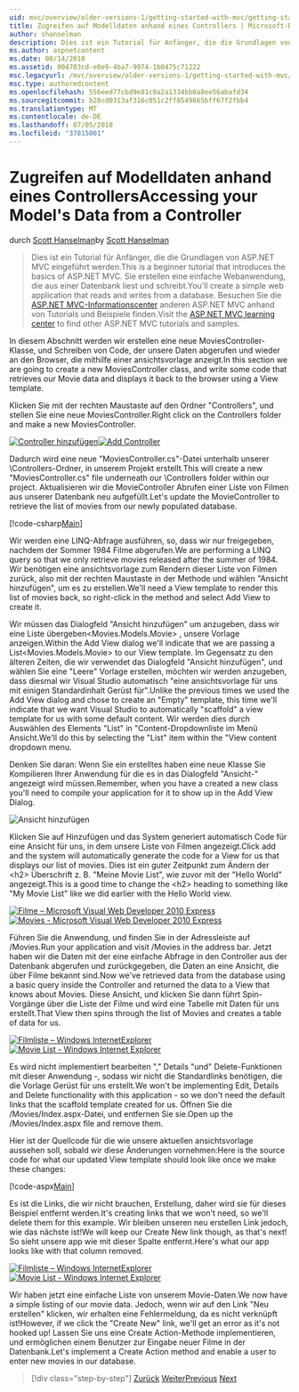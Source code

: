 ```yaml
---
uid: mvc/overview/older-versions-1/getting-started-with-mvc/getting-started-with-mvc-part5
title: Zugreifen auf Modelldaten anhand eines Controllers | Microsoft-Dokumentation
author: shanselman
description: Dies ist ein Tutorial für Anfänger, die die Grundlagen von ASP.NET MVC eingeführt werden. Erstellen Sie eine einfache Webanwendung, die aus einer Datenbank liest und schreibt.
ms.author: aspnetcontent
ms.date: 08/14/2010
ms.assetid: 004703cd-e0e9-4ba7-9974-1b0475c71222
msc.legacyurl: /mvc/overview/older-versions-1/getting-started-with-mvc/getting-started-with-mvc-part5
msc.type: authoredcontent
ms.openlocfilehash: 556eed77cbd9e81c0a2a1334bb0a8ee56abafd34
ms.sourcegitcommit: b28cd0313af316c051c2ff8549865bff67f2fbb4
ms.translationtype: MT
ms.contentlocale: de-DE
ms.lasthandoff: 07/05/2018
ms.locfileid: "37815001"
---
```

<a name="accessing-your-models-data-from-a-controller"></a><span data-ttu-id="09ad2-104">Zugreifen auf Modelldaten anhand eines Controllers</span><span class="sxs-lookup"><span data-stu-id="09ad2-104">Accessing your Model's Data from a Controller</span></span>
====================
<span data-ttu-id="09ad2-105">durch [Scott Hanselman](https://github.com/shanselman)</span><span class="sxs-lookup"><span data-stu-id="09ad2-105">by [Scott Hanselman](https://github.com/shanselman)</span></span>

> <span data-ttu-id="09ad2-106">Dies ist ein Tutorial für Anfänger, die die Grundlagen von ASP.NET MVC eingeführt werden.</span><span class="sxs-lookup"><span data-stu-id="09ad2-106">This is a beginner tutorial that introduces the basics of ASP.NET MVC.</span></span> <span data-ttu-id="09ad2-107">Sie erstellen eine einfache Webanwendung, die aus einer Datenbank liest und schreibt.</span><span class="sxs-lookup"><span data-stu-id="09ad2-107">You'll create a simple web application that reads and writes from a database.</span></span> <span data-ttu-id="09ad2-108">Besuchen Sie die [ASP.NET MVC-Informationscenter](../../../index.md) anderen ASP.NET MVC anhand von Tutorials und Beispiele finden.</span><span class="sxs-lookup"><span data-stu-id="09ad2-108">Visit the [ASP.NET MVC learning center](../../../index.md) to find other ASP.NET MVC tutorials and samples.</span></span>


<span data-ttu-id="09ad2-109">In diesem Abschnitt werden wir erstellen eine neue MoviesController-Klasse, und Schreiben von Code, der unsere Daten abgerufen und wieder an den Browser, die mithilfe einer ansichtsvorlage anzeigt.</span><span class="sxs-lookup"><span data-stu-id="09ad2-109">In this section we are going to create a new MoviesController class, and write some code that retrieves our Movie data and displays it back to the browser using a View template.</span></span>

<span data-ttu-id="09ad2-110">Klicken Sie mit der rechten Maustaste auf den Ordner "Controllers", und stellen Sie eine neue MoviesController.</span><span class="sxs-lookup"><span data-stu-id="09ad2-110">Right click on the Controllers folder and make a new MoviesController.</span></span>

<span data-ttu-id="09ad2-111">[![Controller hinzufügen](getting-started-with-mvc-part5/_static/image2.png)](getting-started-with-mvc-part5/_static/image1.png)</span><span class="sxs-lookup"><span data-stu-id="09ad2-111">[![Add Controller](getting-started-with-mvc-part5/_static/image2.png)](getting-started-with-mvc-part5/_static/image1.png)</span></span>

<span data-ttu-id="09ad2-112">Dadurch wird eine neue "MoviesController.cs"-Datei unterhalb unserer \Controllers-Ordner, in unserem Projekt erstellt.</span><span class="sxs-lookup"><span data-stu-id="09ad2-112">This will create a new "MoviesController.cs" file underneath our \Controllers folder within our project.</span></span> <span data-ttu-id="09ad2-113">Aktualisieren wir die MovieController Abrufen einer Liste von Filmen aus unserer Datenbank neu aufgefüllt.</span><span class="sxs-lookup"><span data-stu-id="09ad2-113">Let's update the MovieController to retrieve the list of movies from our newly populated database.</span></span>

[!code-csharp[Main](getting-started-with-mvc-part5/samples/sample1.cs)]

<span data-ttu-id="09ad2-114">Wir werden eine LINQ-Abfrage ausführen, so, dass wir nur freigegeben, nachdem der Sommer 1984 Filme abgerufen.</span><span class="sxs-lookup"><span data-stu-id="09ad2-114">We are performing a LINQ query so that we only retrieve movies released after the summer of 1984.</span></span> <span data-ttu-id="09ad2-115">Wir benötigen eine ansichtsvorlage zum Rendern dieser Liste von Filmen zurück, also mit der rechten Maustaste in der Methode und wählen "Ansicht hinzufügen", um es zu erstellen.</span><span class="sxs-lookup"><span data-stu-id="09ad2-115">We'll need a View template to render this list of movies back, so right-click in the method and select Add View to create it.</span></span>

<span data-ttu-id="09ad2-116">Wir müssen das Dialogfeld "Ansicht hinzufügen" um anzugeben, dass wir eine Liste übergeben&lt;Movies.Models.Movie&gt; , unsere Vorlage anzeigen.</span><span class="sxs-lookup"><span data-stu-id="09ad2-116">Within the Add View dialog we'll indicate that we are passing a List&lt;Movies.Models.Movie&gt; to our View template.</span></span> <span data-ttu-id="09ad2-117">Im Gegensatz zu den älteren Zeiten, die wir verwendet das Dialogfeld "Ansicht hinzufügen", und wählen Sie eine "Leere" Vorlage erstellen, möchten wir werden anzugeben, dass diesmal wir Visual Studio automatisch "eine ansichtsvorlage für uns mit einigen Standardinhalt Gerüst für".</span><span class="sxs-lookup"><span data-stu-id="09ad2-117">Unlike the previous times we used the Add View dialog and chose to create an "Empty" template, this time we'll indicate that we want Visual Studio to automatically "scaffold" a view template for us with some default content.</span></span> <span data-ttu-id="09ad2-118">Wir werden dies durch Auswählen des Elements "List" in "Content-Dropdownliste im Menü Ansicht.</span><span class="sxs-lookup"><span data-stu-id="09ad2-118">We'll do this by selecting the "List" item within the "View content dropdown menu.</span></span>

<span data-ttu-id="09ad2-119">Denken Sie daran: Wenn Sie ein erstelltes haben eine neue Klasse Sie Kompilieren Ihrer Anwendung für die es in das Dialogfeld "Ansicht-" angezeigt wird müssen.</span><span class="sxs-lookup"><span data-stu-id="09ad2-119">Remember, when you have a created a new class you'll need to compile your application for it to show up in the Add View Dialog.</span></span>

![Ansicht hinzufügen](getting-started-with-mvc-part5/_static/image3.png)

<span data-ttu-id="09ad2-121">Klicken Sie auf Hinzufügen und das System generiert automatisch Code für eine Ansicht für uns, in dem unsere Liste von Filmen angezeigt.</span><span class="sxs-lookup"><span data-stu-id="09ad2-121">Click add and the system will automatically generate the code for a View for us that displays our list of movies.</span></span> <span data-ttu-id="09ad2-122">Dies ist ein guter Zeitpunkt zum Ändern der &lt;h2&gt; Überschrift z. B. "Meine Movie List", wie zuvor mit der "Hello World" angezeigt.</span><span class="sxs-lookup"><span data-stu-id="09ad2-122">This is a good time to change the &lt;h2&gt; heading to something like "My Movie List" like we did earlier with the Hello World view.</span></span>

<span data-ttu-id="09ad2-123">[![Filme – Microsoft Visual Web Developer 2010 Express](getting-started-with-mvc-part5/_static/image5.png)](getting-started-with-mvc-part5/_static/image4.png)</span><span class="sxs-lookup"><span data-stu-id="09ad2-123">[![Movies - Microsoft Visual Web Developer 2010 Express](getting-started-with-mvc-part5/_static/image5.png)](getting-started-with-mvc-part5/_static/image4.png)</span></span>

<span data-ttu-id="09ad2-124">Führen Sie die Anwendung, und finden Sie in der Adressleiste auf /Movies.</span><span class="sxs-lookup"><span data-stu-id="09ad2-124">Run your application and visit /Movies in the address bar.</span></span> <span data-ttu-id="09ad2-125">Jetzt haben wir die Daten mit der eine einfache Abfrage in den Controller aus der Datenbank abgerufen und zurückgegeben, die Daten an eine Ansicht, die über Filme bekannt sind.</span><span class="sxs-lookup"><span data-stu-id="09ad2-125">Now we've retrieved data from the database using a basic query inside the Controller and returned the data to a View that knows about Movies.</span></span> <span data-ttu-id="09ad2-126">Diese Ansicht, und klicken Sie dann führt Spin-Vorgänge über die Liste der Filme und wird eine Tabelle mit Daten für uns erstellt.</span><span class="sxs-lookup"><span data-stu-id="09ad2-126">That View then spins through the list of Movies and creates a table of data for us.</span></span>

<span data-ttu-id="09ad2-127">[![Filmliste – Windows InternetExplorer](getting-started-with-mvc-part5/_static/image7.png)](getting-started-with-mvc-part5/_static/image6.png)</span><span class="sxs-lookup"><span data-stu-id="09ad2-127">[![Movie List - Windows Internet Explorer](getting-started-with-mvc-part5/_static/image7.png)](getting-started-with-mvc-part5/_static/image6.png)</span></span>

<span data-ttu-id="09ad2-128">Es wird nicht implementiert bearbeiten "," Details "und" Delete-Funktionen mit dieser Anwendung -, sodass wir nicht die Standardlinks benötigen, die die Vorlage Gerüst für uns erstellt.</span><span class="sxs-lookup"><span data-stu-id="09ad2-128">We won't be implementing Edit, Details and Delete functionality with this application - so we don't need the default links that the scaffold template created for us.</span></span> <span data-ttu-id="09ad2-129">Öffnen Sie die /Movies/Index.aspx-Datei, und entfernen Sie sie.</span><span class="sxs-lookup"><span data-stu-id="09ad2-129">Open up the /Movies/Index.aspx file and remove them.</span></span>

<span data-ttu-id="09ad2-130">Hier ist der Quellcode für die wie unsere aktuellen ansichtsvorlage aussehen soll, sobald wir diese Änderungen vornehmen:</span><span class="sxs-lookup"><span data-stu-id="09ad2-130">Here is the source code for what our updated View template should look like once we make these changes:</span></span>

[!code-aspx[Main](getting-started-with-mvc-part5/samples/sample2.aspx)]

<span data-ttu-id="09ad2-131">Es ist die Links, die wir nicht brauchen, Erstellung, daher wird sie für dieses Beispiel entfernt werden.</span><span class="sxs-lookup"><span data-stu-id="09ad2-131">It's creating links that we won't need, so we'll delete them for this example.</span></span> <span data-ttu-id="09ad2-132">Wir bleiben unseren neu erstellen Link jedoch, wie das nächste ist!</span><span class="sxs-lookup"><span data-stu-id="09ad2-132">We will keep our Create New link though, as that's next!</span></span> <span data-ttu-id="09ad2-133">So sieht unsere app wie mit dieser Spalte entfernt.</span><span class="sxs-lookup"><span data-stu-id="09ad2-133">Here's what our app looks like with that column removed.</span></span>

<span data-ttu-id="09ad2-134">[![Filmliste – Windows InternetExplorer](getting-started-with-mvc-part5/_static/image9.png)](getting-started-with-mvc-part5/_static/image8.png)</span><span class="sxs-lookup"><span data-stu-id="09ad2-134">[![Movie List - Windows Internet Explorer](getting-started-with-mvc-part5/_static/image9.png)](getting-started-with-mvc-part5/_static/image8.png)</span></span>

<span data-ttu-id="09ad2-135">Wir haben jetzt eine einfache Liste von unserem Movie-Daten.</span><span class="sxs-lookup"><span data-stu-id="09ad2-135">We now have a simple listing of our movie data.</span></span> <span data-ttu-id="09ad2-136">Jedoch, wenn wir auf den Link "Neu erstellen" klicken, wir erhalten eine Fehlermeldung, da es nicht verknüpft ist!</span><span class="sxs-lookup"><span data-stu-id="09ad2-136">However, if we click the "Create New" link, we'll get an error as it's not hooked up!</span></span> <span data-ttu-id="09ad2-137">Lassen Sie uns eine Create Action-Methode implementieren, und ermöglichen einem Benutzer zur Eingabe neuer Filme in der Datenbank.</span><span class="sxs-lookup"><span data-stu-id="09ad2-137">Let's implement a Create Action method and enable a user to enter new movies in our database.</span></span>

> [!div class="step-by-step"]
> <span data-ttu-id="09ad2-138">[Zurück](getting-started-with-mvc-part4.md)
> [Weiter](getting-started-with-mvc-part6.md)</span><span class="sxs-lookup"><span data-stu-id="09ad2-138">[Previous](getting-started-with-mvc-part4.md)
[Next](getting-started-with-mvc-part6.md)</span></span>
